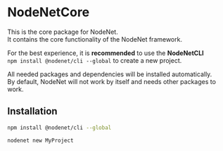 # NodeNetCore

This is the core package for NodeNet.  
It contains the core functionality of the NodeNet framework.  
  
For the best experience, it is **recommended** to use the **NodeNetCLI**  
`npm install @nodenet/cli --global` to create a new project.  
  
All needed packages and dependencies will be installed automatically.  
By default, NodeNet will not work by itself and needs other packages to work.


## Installation

```bash
npm install @nodenet/cli --global

nodenet new MyProject
```